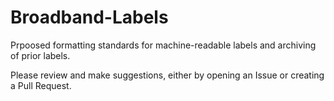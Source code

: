 # Broadband-Labels
Prpoosed formatting standards for machine-readable labels and archiving of prior labels.

Please review and make suggestions, either by opening an Issue or creating a Pull Request.
